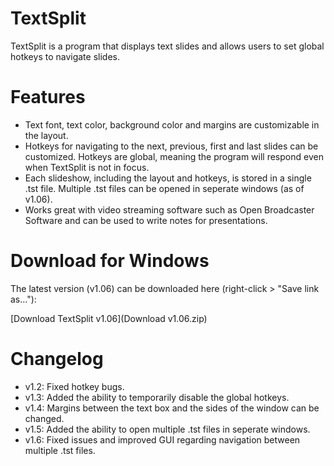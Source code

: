 # TextSplit
TextSplit is a program that displays text slides and allows users to set global hotkeys to navigate slides. 

# Features
- Text font, text color, background color and margins are customizable in the layout.
- Hotkeys for navigating to the next, previous, first and last slides can be customized. Hotkeys are global, meaning the program will respond even when TextSplit is not in focus.
- Each slideshow, including the layout and hotkeys, is stored in a single .tst file. Multiple .tst files can be opened in seperate windows (as of v1.06).
- Works great with video streaming software such as Open Broadcaster Software and can be used to write notes for presentations.

# Download for Windows
The latest version (v1.06) can be downloaded here (right-click > "Save link as..."):

[Download TextSplit v1.06](Download v1.06.zip)

# Changelog
- v1.2: Fixed hotkey bugs.
- v1.3: Added the ability to temporarily disable the global hotkeys.
- v1.4: Margins between the text box and the sides of the window can be changed.
- v1.5: Added the ability to open multiple .tst files in seperate windows.
- v1.6: Fixed issues and improved GUI regarding navigation between multiple .tst files.
